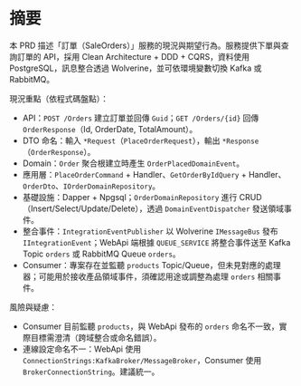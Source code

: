 # 摘要

本 PRD 描述「訂單（SaleOrders）」服務的現況與期望行為。服務提供下單與查詢訂單的 API，採用 Clean Architecture + DDD + CQRS，資料使用 PostgreSQL，訊息整合透過 Wolverine，並可依環境變數切換 Kafka 或 RabbitMQ。

現況重點（依程式碼盤點）：
- API：`POST /Orders` 建立訂單並回傳 `Guid`；`GET /Orders/{id}` 回傳 `OrderResponse`（Id, OrderDate, TotalAmount）。
- DTO 命名：輸入 `*Request`（`PlaceOrderRequest`），輸出 `*Response`（`OrderResponse`）。
- Domain：`Order` 聚合根建立時產生 `OrderPlacedDomainEvent`。
- 應用層：`PlaceOrderCommand` + Handler、`GetOrderByIdQuery` + Handler、`OrderDto`、`IOrderDomainRepository`。
- 基礎設施：Dapper + Npgsql；`OrderDomainRepository` 進行 CRUD（Insert/Select/Update/Delete），透過 `DomainEventDispatcher` 發送領域事件。
- 整合事件：`IntegrationEventPublisher` 以 Wolverine `IMessageBus` 發布 `IIntegrationEvent`；WebApi 端根據 `QUEUE_SERVICE` 將整合事件送至 Kafka Topic `orders` 或 RabbitMQ Queue `orders`。
- Consumer：專案存在並監聽 `products` Topic/Queue，但未見對應的處理器；可能用於接收產品領域事件，須確認用途或調整為處理 `orders` 相關事件。

風險與疑慮：
- Consumer 目前監聽 `products`，與 WebApi 發布的 `orders` 命名不一致，實際目標需澄清（跨域整合或命名錯誤）。
- 連線設定命名不一：WebApi 使用 `ConnectionStrings:KafkaBroker/MessageBroker`，Consumer 使用 `BrokerConnectionString`。建議統一。
